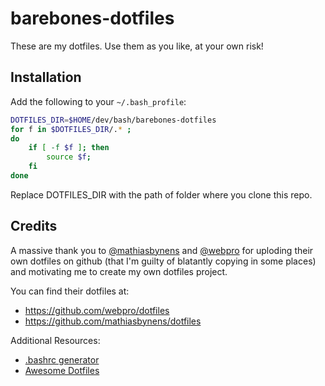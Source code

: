 # barebones-dotfiles

These are my dotfiles. Use them as you like, at your own risk!

## Installation

Add the following to your `~/.bash_profile`:
```bash
DOTFILES_DIR=$HOME/dev/bash/barebones-dotfiles
for f in $DOTFILES_DIR/.* ;
do
    if [ -f $f ]; then
        source $f;
    fi
done
```
Replace DOTFILES_DIR with the path of folder where you clone this repo.


## Credits
A massive thank you to [@mathiasbynens](https://github.com/mathiasbynens) and [@webpro](https://github.com/webpro) for uploding their own dotfiles on github (that I'm guilty of blatantly copying in some places) and motivating me to create my own dotfiles project.

You can find their dotfiles at:
* https://github.com/webpro/dotfiles
* https://github.com/mathiasbynens/dotfiles

Additional Resources:
* [.bashrc generator](http://bashrcgenerator.com/)
* [Awesome Dotfiles](https://github.com/webpro/awesome-dotfiles)